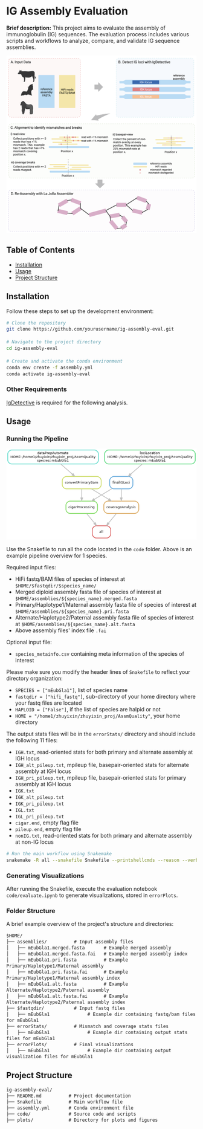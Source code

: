 # IG Assembly Evaluation

**Brief description:** This project aims to evaluate the assembly of immunoglobulin (IG) sequences. The evaluation process includes various scripts and workflows to analyze, compare, and validate IG sequence assemblies.

![pipeline overview](plots/overview.png)

## Table of Contents

- [Installation](#installation)
- [Usage](#usage)
- [Project Structure](#project-structure)

## Installation

Follow these steps to set up the development environment:

```bash
# Clone the repository
git clone https://github.com/yourusername/ig-assembly-eval.git

# Navigate to the project directory
cd ig-assembly-eval

# Create and activate the conda environment
conda env create -f assembly.yml
conda activate ig-assembly-eval
```

### Other Requirements

[IgDetective](https://github.com/Immunotools/IgDetective.git) is required for the following analysis.

## Usage
### Running the Pipeline

![snakefile overview](plots/dag_snake.png)

Use the Snakefile to run all the code located in the `code` folder. Above is an example pipeline overview for 1 species.

Required input files:

- HiFi fastq/BAM files of species of interest at `$HOME/$fastqdir/$species_name/`
- Merged diploid assembly fasta file of species of interest at `$HOME/assemblies/${species_name}.merged.fasta`
- Primary/Haplotype1/Maternal assembly fasta file of species of interest at `$HOME/assemblies/${species_name}.pri.fasta`
- Alternate/Haplotype2/Paternal assembly fasta file of species of interest at `$HOME/assemblies/${species_name}.alt.fasta`
- Above assembly files' index file `.fai`

Optional input file:
- `species_metainfo.csv` containing meta information of the species of interest

Please make sure you modify the header lines of `Snakefile` to reflect your directory organization:

- `SPECIES = ["mEubGla1"]`, list of species name
- `fastqdir = ["hifi_fastq"]`,  sub-directory of your home directory where your fastq files are located
- `HAPLOID = ["False"]`,  if the list of species are halpid or not
- `HOME = "/home1/zhuyixin/zhuyixin_proj/AssmQuality"`,  your home directory

The output stats files will be in the `errorStats/` directory and should include the following 11 files:

- `IGH.txt`, read-oriented stats for both primary and alternate assembly at IGH locus
- `IGH_alt_pileup.txt`, mpileup file, basepair-oriented stats for alternate assembly at IGH locus
- `IGH_pri_pileup.txt`, mpileup file, basepair-oriented stats for primary assembly at IGH locus
- `IGK.txt`
- `IGK_alt_pileup.txt`
- `IGK_pri_pileup.txt`
- `IGL.txt`
- `IGL_pri_pileup.txt`
- `cigar.end`, empty flag file
- `pileup.end`, empty flag file
- `nonIG.txt`, read-oriented stats for both primary and alternate assembly at non-IG locus

```bash
# Run the main workflow using Snakemake
snakemake -R all --snakefile Snakefile --printshellcmds --reason --verbose --latency-wait 60000 --cores all
```
### Generating Visualizations

After running the Snakefile, execute the evaluation notebook `code/evaluate.ipynb` to generate visualizations, stored in `errorPlots`.

### Folder Structure

A brief example overview of the project's structure and directories:

```plaintext
$HOME/
├── assemblies/          # Input assembly files
│   ├── mEubGla1.merged.fasta       # Example merged assembly
│   ├── mEubGla1.merged.fasta.fai   # Example merged assembly index
│   ├── mEubGla1.pri.fasta          # Example Primary/Haplotype1/Maternal assembly
│   ├── mEubGla1.pri.fasta.fai      # Example Primary/Haplotype1/Maternal assembly index
│   ├── mEubGla1.alt.fasta          # Example Alternate/Haplotype2/Paternal assembly
│   ├── mEubGla1.alt.fasta.fai      # Example Alternate/Haplotype2/Paternal assembly index
├── $fastqdir/           # Input fastq files
│   ├── mEubGla1              # Example dir containing fastq/bam files for mEubGla1
├── errorStats/          # Mismatch and coverage stats files
│   ├── mEubGla1              # Example dir containing output stats files for mEubGla1
├── errorPlots/          # Final visualizations
│   ├── mEubGla1              # Example dir containing output visualization files for mEubGla1
```

## Project Structure

```plaintext
ig-assembly-eval/
├── README.md          # Project documentation
├── Snakefile          # Main workflow file
├── assembly.yml       # Conda environment file
├── code/              # Source code and scripts
├── plots/             # Directory for plots and figures
```
